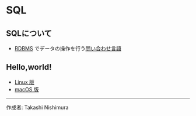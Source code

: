 # SQL

## SQLについて

* [RDBMS](http://bit.ly/2lunAUm) でデータの操作を行う[問い合わせ言語](http://bit.ly/2mvUUPR)

## Hello,world!

* [Linux 版]()
* [macOS 版]()

***
作成者: Takashi Nishimura